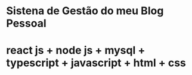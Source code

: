 # Sistena de Gestão do meu Blog Pessoal
# react js + node js + mysql + typescript + javascript + html + css